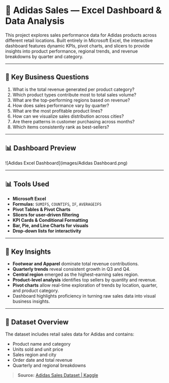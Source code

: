 # 👟 Adidas Sales — Excel Dashboard & Data Analysis

This project explores sales performance data for Adidas products across different retail locations. Built entirely in Microsoft Excel, the interactive dashboard features dynamic KPIs, pivot charts, and slicers to provide insights into product performance, regional trends, and revenue breakdowns by quarter and category.

---

## 🧠 Key Business Questions

1. What is the total revenue generated per product category?  
2. Which product types contribute most to total sales volume?  
3. What are the top-performing regions based on revenue?  
4. How does sales performance vary by quarter?  
5. What are the most profitable product lines?  
6. How can we visualize sales distribution across cities?  
7. Are there patterns in customer purchasing across months?  
8. Which items consistently rank as best-sellers?  

---

## 📊 Dashboard Preview

![Adidas Excel Dashboard](images/Adidas Dashboard.png)


---

## 📊 Tools Used

- **Microsoft Excel**  
- **Formulas:** `SUMIFS`, `COUNTIFS`, `IF`, `AVERAGEIFS`  
- **Pivot Tables & Pivot Charts**  
- **Slicers for user-driven filtering**  
- **KPI Cards & Conditional Formatting**  
- **Bar, Pie, and Line Charts for visuals**  
- **Drop-down lists for interactivity**  

---

## 📌 Key Insights

- **Footwear and Apparel** dominate total revenue contributions.  
- **Quarterly trends** reveal consistent growth in Q3 and Q4.  
- **Central region** emerged as the highest-earning sales region.  
- **Product-level analysis** identifies top sellers by quantity and revenue.  
- **Pivot charts** allow real-time exploration of trends by location, quarter, and product category.  
- Dashboard highlights proficiency in turning raw sales data into visual business insights.  

---

## 📂 Dataset Overview

The dataset includes retail sales data for Adidas and contains:

- Product name and category  
- Units sold and unit price  
- Sales region and city  
- Order date and total revenue  
- Quarterly and regional breakdowns  

> **Source:** [Adidas Sales Dataset | Kaggle](https://www.kaggle.com/datasets)



